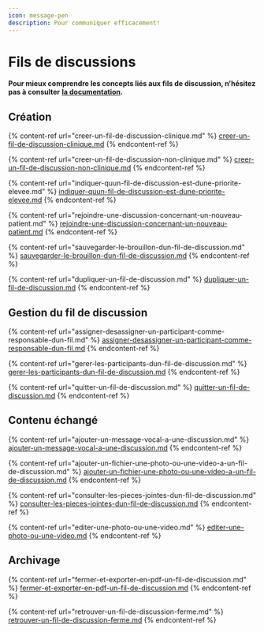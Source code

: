 ```yaml
---
icon: message-pen
description: Pour communiquer efficacement!
---
```


# Fils de discussions

**Pour mieux comprendre les concepts liés aux fils de discussion, n’hésitez pas à consulter** [**la documentation**](https://support.braver.net/pour-les-professionnels/fils-de-discussions)**.**

## Création

{% content-ref url="creer-un-fil-de-discussion-clinique.md" %}
[creer-un-fil-de-discussion-clinique.md](creer-un-fil-de-discussion-clinique.md)
{% endcontent-ref %}

{% content-ref url="creer-un-fil-de-discussion-non-clinique.md" %}
[creer-un-fil-de-discussion-non-clinique.md](creer-un-fil-de-discussion-non-clinique.md)
{% endcontent-ref %}

{% content-ref url="indiquer-quun-fil-de-discussion-est-dune-priorite-elevee.md" %}
[indiquer-quun-fil-de-discussion-est-dune-priorite-elevee.md](indiquer-quun-fil-de-discussion-est-dune-priorite-elevee.md)
{% endcontent-ref %}

{% content-ref url="rejoindre-une-discussion-concernant-un-nouveau-patient.md" %}
[rejoindre-une-discussion-concernant-un-nouveau-patient.md](rejoindre-une-discussion-concernant-un-nouveau-patient.md)
{% endcontent-ref %}

{% content-ref url="sauvegarder-le-brouillon-dun-fil-de-discussion.md" %}
[sauvegarder-le-brouillon-dun-fil-de-discussion.md](sauvegarder-le-brouillon-dun-fil-de-discussion.md)
{% endcontent-ref %}

{% content-ref url="dupliquer-un-fil-de-discussion.md" %}
[dupliquer-un-fil-de-discussion.md](dupliquer-un-fil-de-discussion.md)
{% endcontent-ref %}

## Gestion du fil de discussion

{% content-ref url="assigner-desassigner-un-participant-comme-responsable-dun-fil.md" %}
[assigner-desassigner-un-participant-comme-responsable-dun-fil.md](assigner-desassigner-un-participant-comme-responsable-dun-fil.md)
{% endcontent-ref %}

{% content-ref url="gerer-les-participants-dun-fil-de-discussion.md" %}
[gerer-les-participants-dun-fil-de-discussion.md](gerer-les-participants-dun-fil-de-discussion.md)
{% endcontent-ref %}

{% content-ref url="quitter-un-fil-de-discussion.md" %}
[quitter-un-fil-de-discussion.md](quitter-un-fil-de-discussion.md)
{% endcontent-ref %}

## Contenu échangé

{% content-ref url="ajouter-un-message-vocal-a-une-discussion.md" %}
[ajouter-un-message-vocal-a-une-discussion.md](ajouter-un-message-vocal-a-une-discussion.md)
{% endcontent-ref %}

{% content-ref url="ajouter-un-fichier-une-photo-ou-une-video-a-un-fil-de-discussion.md" %}
[ajouter-un-fichier-une-photo-ou-une-video-a-un-fil-de-discussion.md](ajouter-un-fichier-une-photo-ou-une-video-a-un-fil-de-discussion.md)
{% endcontent-ref %}

{% content-ref url="consulter-les-pieces-jointes-dun-fil-de-discussion.md" %}
[consulter-les-pieces-jointes-dun-fil-de-discussion.md](consulter-les-pieces-jointes-dun-fil-de-discussion.md)
{% endcontent-ref %}

{% content-ref url="editer-une-photo-ou-une-video.md" %}
[editer-une-photo-ou-une-video.md](editer-une-photo-ou-une-video.md)
{% endcontent-ref %}

## Archivage

{% content-ref url="fermer-et-exporter-en-pdf-un-fil-de-discussion.md" %}
[fermer-et-exporter-en-pdf-un-fil-de-discussion.md](fermer-et-exporter-en-pdf-un-fil-de-discussion.md)
{% endcontent-ref %}

{% content-ref url="retrouver-un-fil-de-discussion-ferme.md" %}
[retrouver-un-fil-de-discussion-ferme.md](retrouver-un-fil-de-discussion-ferme.md)
{% endcontent-ref %}
